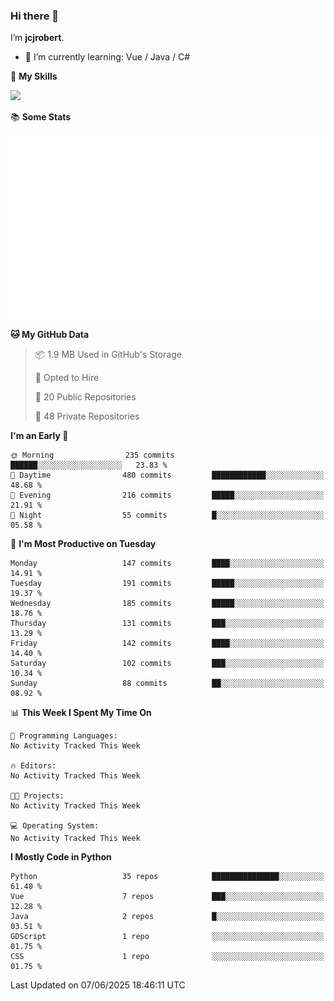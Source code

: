 ### Hi there 👋

I’m **jcjrobert**.

- 🌱 I’m currently learning: Vue / Java / C#

🌟 **My Skills**

![](https://img.shields.io/badge/-Python-3e74a2?style=flat-square&logo=Python&logoColor=fff)

📚 **Some Stats**

![](https://github.com/jcjrobert/github-stats/blob/master/generated/overview.svg)

<!--START_SECTION:waka-->
**🐱 My GitHub Data** 

> 📦 1.9 MB Used in GitHub's Storage 
 > 
> 💼 Opted to Hire
 > 
> 📜 20 Public Repositories 
 > 
> 🔑 48 Private Repositories 
 > 
**I'm an Early 🐤** 

```text
🌞 Morning                235 commits         ██████░░░░░░░░░░░░░░░░░░░   23.83 % 
🌆 Daytime                480 commits         ████████████░░░░░░░░░░░░░   48.68 % 
🌃 Evening                216 commits         █████░░░░░░░░░░░░░░░░░░░░   21.91 % 
🌙 Night                  55 commits          █░░░░░░░░░░░░░░░░░░░░░░░░   05.58 % 
```
📅 **I'm Most Productive on Tuesday** 

```text
Monday                   147 commits         ████░░░░░░░░░░░░░░░░░░░░░   14.91 % 
Tuesday                  191 commits         █████░░░░░░░░░░░░░░░░░░░░   19.37 % 
Wednesday                185 commits         █████░░░░░░░░░░░░░░░░░░░░   18.76 % 
Thursday                 131 commits         ███░░░░░░░░░░░░░░░░░░░░░░   13.29 % 
Friday                   142 commits         ████░░░░░░░░░░░░░░░░░░░░░   14.40 % 
Saturday                 102 commits         ███░░░░░░░░░░░░░░░░░░░░░░   10.34 % 
Sunday                   88 commits          ██░░░░░░░░░░░░░░░░░░░░░░░   08.92 % 
```


📊 **This Week I Spent My Time On** 

```text
💬 Programming Languages: 
No Activity Tracked This Week

🔥 Editors: 
No Activity Tracked This Week

🐱‍💻 Projects: 
No Activity Tracked This Week

💻 Operating System: 
No Activity Tracked This Week
```

**I Mostly Code in Python** 

```text
Python                   35 repos            ███████████████░░░░░░░░░░   61.40 % 
Vue                      7 repos             ███░░░░░░░░░░░░░░░░░░░░░░   12.28 % 
Java                     2 repos             █░░░░░░░░░░░░░░░░░░░░░░░░   03.51 % 
GDScript                 1 repo              ░░░░░░░░░░░░░░░░░░░░░░░░░   01.75 % 
CSS                      1 repo              ░░░░░░░░░░░░░░░░░░░░░░░░░   01.75 % 
```




 Last Updated on 07/06/2025 18:46:11 UTC
<!--END_SECTION:waka-->

